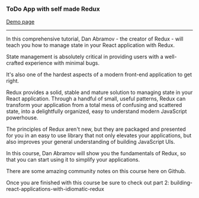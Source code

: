 ### ToDo App with self made Redux
[Demo page](https://vitaminvp.github.io/Getting-started-with-redux/)

<hr/>
In this comprehensive tutorial, Dan Abramov - the creator of Redux - will teach you how to manage state in your React application with Redux.

State management is absolutely critical in providing users with a well-crafted experience with minimal bugs.

It's also one of the hardest aspects of a modern front-end application to get right.

Redux provides a solid, stable and mature solution to managing state in your React application. Through a handful of small, useful patterns, Redux can transform your application from a total mess of confusing and scattered state, into a delightfully organized, easy to understand modern JavaScript powerhouse.

The principles of Redux aren't new, but they are packaged and presented for you in an easy to use library that not only elevates your applications, but also improves your general understanding of building JavaScript UIs.

In this course, Dan Abramov will show you the fundamentals of Redux, so that you can start using it to simplify your applications.

There are some amazing community notes on this course here on Github.

Once you are finished with this course be sure to check out part 2: building-react-applications-with-idiomatic-redux